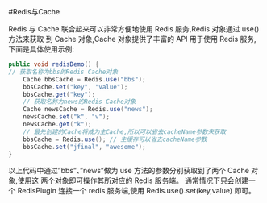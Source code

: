 #Redis与Cache

Redis 与 Cache 联合起来可以非常方便地使用 Redis 服务,Redis 对象通过 use()方法来获取
到 Cache 对象,Cache 对象提供了丰富的 API 用于使用 Redis 服务,下面是具体使用示例:

```java
public void redisDemo() {
// 获取名称为bbs的Redis Cache对象
    Cache bbsCache = Redis.use("bbs");
    bbsCache.set("key", "value");
    bbsCache.get("key");
    // 获取名称为news的Redis Cache对象
    Cache newsCache = Redis.use("news");
    newsCache.set("k", "v");
    newsCache.get("k");
    // 最先创建的Cache将成为主Cache,所以可以省去cacheName参数来获取
    bbsCache = Redis.use(); // 主缓存可以省去cacheName参数
    bbsCache.set("jfinal", "awesome");
}
```
以上代码中通过”bbs”、”news”做为 use 方法的参数分别获取到了两个 Cache 对象,使用这 两个对象即可操作其所对应的 Redis 服务端。
通常情况下只会创建一个 RedisPlugin 连接一个 redis 服务端,使用 Redis.use().set(key,value) 即可。
